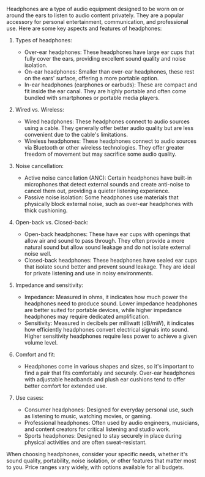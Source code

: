 Headphones are a type of audio equipment designed to be worn on or around the ears to listen to audio content privately. They are a popular accessory for personal entertainment, communication, and professional use. Here are some key aspects and features of headphones:

1. Types of headphones:
   - Over-ear headphones: These headphones have large ear cups that fully cover the ears, providing excellent sound quality and noise isolation.
   - On-ear headphones: Smaller than over-ear headphones, these rest on the ears' surface, offering a more portable option.
   - In-ear headphones (earphones or earbuds): These are compact and fit inside the ear canal. They are highly portable and often come bundled with smartphones or portable media players.

2. Wired vs. Wireless:
   - Wired headphones: These headphones connect to audio sources using a cable. They generally offer better audio quality but are less convenient due to the cable's limitations.
   - Wireless headphones: These headphones connect to audio sources via Bluetooth or other wireless technologies. They offer greater freedom of movement but may sacrifice some audio quality.

3. Noise cancellation:
   - Active noise cancellation (ANC): Certain headphones have built-in microphones that detect external sounds and create anti-noise to cancel them out, providing a quieter listening experience.
   - Passive noise isolation: Some headphones use materials that physically block external noise, such as over-ear headphones with thick cushioning.

4. Open-back vs. Closed-back:
   - Open-back headphones: These have ear cups with openings that allow air and sound to pass through. They often provide a more natural sound but allow sound leakage and do not isolate external noise well.
   - Closed-back headphones: These headphones have sealed ear cups that isolate sound better and prevent sound leakage. They are ideal for private listening and use in noisy environments.

5. Impedance and sensitivity:
   - Impedance: Measured in ohms, it indicates how much power the headphones need to produce sound. Lower impedance headphones are better suited for portable devices, while higher impedance headphones may require dedicated amplification.
   - Sensitivity: Measured in decibels per milliwatt (dB/mW), it indicates how efficiently headphones convert electrical signals into sound. Higher sensitivity headphones require less power to achieve a given volume level.

6. Comfort and fit:
   - Headphones come in various shapes and sizes, so it's important to find a pair that fits comfortably and securely. Over-ear headphones with adjustable headbands and plush ear cushions tend to offer better comfort for extended use.

7. Use cases:
   - Consumer headphones: Designed for everyday personal use, such as listening to music, watching movies, or gaming.
   - Professional headphones: Often used by audio engineers, musicians, and content creators for critical listening and studio work.
   - Sports headphones: Designed to stay securely in place during physical activities and are often sweat-resistant.

When choosing headphones, consider your specific needs, whether it's sound quality, portability, noise isolation, or other features that matter most to you. Price ranges vary widely, with options available for all budgets.
